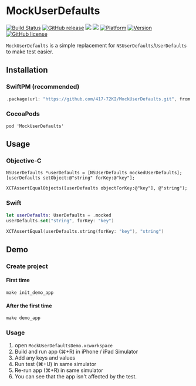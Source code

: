 # MockUserDefaults
[![Build Status](https://travis-ci.com/417-72KI/MockUserDefaults.svg?branch=master)](https://travis-ci.com/417-72KI/MockUserDefaults)
[![GitHub release](https://img.shields.io/github/release/417-72KI/MockUserDefaults/all.svg)](https://github.com/417-72KI/MockUserDefaults/releases)
[![](https://img.shields.io/endpoint?url=https%3A%2F%2Fswiftpackageindex.com%2Fapi%2Fpackages%2F417-72KI%2FMockUserDefaults%2Fbadge%3Ftype%3Dswift-versions)](https://swiftpackageindex.com/417-72KI/MockUserDefaults)
[![](https://img.shields.io/endpoint?url=https%3A%2F%2Fswiftpackageindex.com%2Fapi%2Fpackages%2F417-72KI%2FMockUserDefaults%2Fbadge%3Ftype%3Dplatforms)](https://swiftpackageindex.com/417-72KI/MockUserDefaults)
[![Platform](http://img.shields.io/cocoapods/p/MockUserDefaults.svg?style=flat)](http://cocoapods.org/pods/MockUserDefaults)
[![Version](http://img.shields.io/cocoapods/v/MockUserDefaults.svg?style=flat)](http://cocoapods.org/pods/MockUserDefaults)
[![GitHub license](https://img.shields.io/badge/license-MIT-lightgrey.svg)](https://raw.githubusercontent.com/417-72KI/MockUserDefaults/master/LICENSE)

`MockUserDefaults` is a simple replacement for `NSUserDefaults`/`UserDefaults` to make test easier.

## Installation
### SwiftPM (recommended)
```swift:Package.swift
.package(url: "https://github.com/417-72KI/MockUserDefaults.git", from: "2.1.1"),
```

### CocoaPods
```ruby:Podfile
pod 'MockUserDefaults'
```

## Usage
### Objective-C
```objc
NSUserDefaults *userDefaults = [NSUserDefaults mockedUserDefaults];
[userDefaults setObject:@"string" forKey:@"key"];

XCTAssertEqualObjects([userDefaults objectForKey:@"key"], @"string");
```
### Swift
```swift
let userDefaults: UserDefaults = .mocked
userDefaults.set("string", forKey: "key")

XCTAssertEqual(userDefaults.string(forKey: "key"), "string")
```

## Demo
### Create project
#### First time

```
make init_demo_app
```

#### After the first time

```
make demo_app
```

### Usage

1. open `MockUserDefaultsDemo.xcworkspace`
1. Build and run app (⌘+R) in iPhone / iPad Simulator
1. Add any keys and values
1. Run test (⌘+U) in same simulator
1. Re-run app (⌘+R) in same simulator
1. You can see that the app isn't affected by the test.
